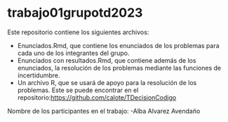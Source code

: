 # trabajo01grupotd2023
Este repositorio contiene los siguientes archivos:
- Enunciados.Rmd, que contiene los enunciados de los problemas para cada uno de los integrantes del grupo.
- Enunciados con resultados.Rmd, que contiene además de los enunciados, la resolución de los problemas mediante las funciones de incertidumbre.
- Un archivo R, que se usará de apoyo para la resolución de los problemas. Este se puede encontrar en el repositorio:https://github.com/calote/TDecisionCodigo

Nombre de los participantes en el trabajo:
-Alba Alvarez Avendaño
